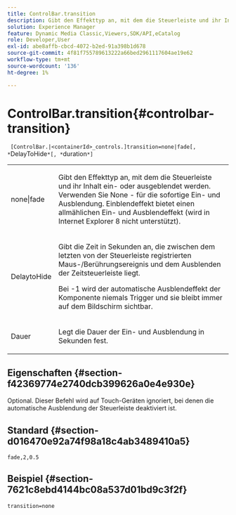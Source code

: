 ```yaml
---
title: ControlBar.transition
description: Gibt den Effekttyp an, mit dem die Steuerleiste und ihr Inhalt ein- oder ausgeblendet werden.
solution: Experience Manager
feature: Dynamic Media Classic,Viewers,SDK/API,eCatalog
role: Developer,User
exl-id: abe8affb-cbcd-4072-b2ed-91a398b1d678
source-git-commit: 4f81f755789613222a66bed2961117604ae19e62
workflow-type: tm+mt
source-wordcount: '136'
ht-degree: 1%

---
```


# ControlBar.transition{#controlbar-transition}

` [ControlBar.|<containerId>_controls.]transition=none|fade[, *`DelayToHide`*[, *`duration`*]`

<table id="table_F71AA834FE494949A2D4B569EA5E721F"> 
 <tbody> 
  <tr> 
   <td colname="col1"> <p> <span class="codeph"> none|fade </span> </p> </td> 
   <td colname="col2"> <p> Gibt den Effekttyp an, mit dem die Steuerleiste und ihr Inhalt ein- oder ausgeblendet werden. Verwenden Sie <span class="codeph"> None -</span> für die sofortige Ein- und Ausblendung. <span class="codeph"> Einblendeffekt bietet </span> einen allmählichen Ein- und Ausblendeffekt (wird in Internet Explorer 8 nicht unterstützt). </p> </td> 
  </tr> 
  <tr> 
   <td colname="col1"> <p> <span class="codeph"> <span class="varname"> DelaytoHide </span> </span> </p> </td> 
   <td colname="col2"> <p> Gibt die Zeit in Sekunden an, die zwischen dem letzten von der Steuerleiste registrierten Maus-/Berührungsereignis und dem Ausblenden der Zeitsteuerleiste liegt. </p> <p> Bei <span class="codeph"> -1 </span> wird der automatische Ausblendeffekt der Komponente niemals Trigger und sie bleibt immer auf dem Bildschirm sichtbar. </p> </td> 
  </tr> 
  <tr> 
   <td colname="col1"> <p> <span class="codeph"> <span class="varname"> Dauer </span> </span> </p> </td> 
   <td colname="col2"> <p> Legt die Dauer der Ein- und Ausblendung in Sekunden fest. </p> </td> 
  </tr> 
 </tbody> 
</table>

## Eigenschaften {#section-f42369774e2740dcb399626a0e4e930e}

Optional. Dieser Befehl wird auf Touch-Geräten ignoriert, bei denen die automatische Ausblendung der Steuerleiste deaktiviert ist.

## Standard {#section-d016470e92a74f98a18c4ab3489410a5}

`fade,2,0.5`

## Beispiel {#section-7621c8ebd4144bc08a537d01bd9c3f2f}

`transition=none`
